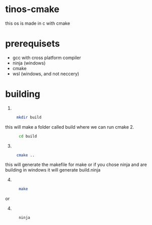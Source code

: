 # tinos-cmake
this os is made in c with cmake

# prerequisets
* gcc with cross platform compiler
* ninja (windows)
* cmake
* wsl (windows, and not neccery)

# building

1. 
 ```bash
      mkdir build
   ```

this will make a folder called build where we can run cmake
2. 
```bash
      cd build
   ```

3. 
 ```bash
      cmake ..
   ```
this will generate the makefile for make or if you chose ninja and are building in windows it will generate build.ninja

4. 
```bash
      make
   ```
or

4. 
```bash
      ninja
   ```

